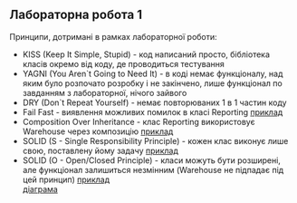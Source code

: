 ## Лабораторна робота 1

Принципи, дотримані в рамках лабораторної роботи:
- KISS (Keep It Simple, Stupid) - код написаний просто, бібліотека класів окремо від коду, де проводиться тестування
- YAGNI (You Aren`t Going to Need It) - в коді немає функціоналу, над яким було розпочато розробку і не закінчено, лише функціонал по завданням з лабораторної, нічого зайвого
- DRY (Don`t Repeat Yourself) - немає повторюваних 1 в 1 частин коду
- Fail Fast - виявлення можливих помилок в класі Reporting [приклад](https://github.com/Neizvestniy01/course2-KPZ/blob/Lab1/Lab1/ClassLibrary1/Class1.cs#L96-L118)
- Composition Over Inheritance - клас Reporting використовує Warehouse через композицію [приклад](https://github.com/Neizvestniy01/course2-KPZ/blob/Lab1/Lab1/ClassLibrary1/Class1.cs#L86-L90)
- SOLID (S - Single Responsibility Principle) - кожен клас виконує лише свою, поставлену йому задачу [приклад](https://github.com/Neizvestniy01/course2-KPZ/blob/Lab1/Lab1/ClassLibrary1/Class1.cs#L6-L26)
- SOLID (O - Open/Closed Principle) - класи можуть бути розширені, але функціонал залишиться незмінним (Warehouse не підпадає під цей принцип) [приклад](https://github.com/Neizvestniy01/course2-KPZ/blob/Lab1/Lab1/ClassLibrary1/Class1.cs#L28-L48)  
[діаграма](https://github.com/Neizvestniy01/course2-KPZ/blob/Lab1/Lab1/diagram.jpg)
